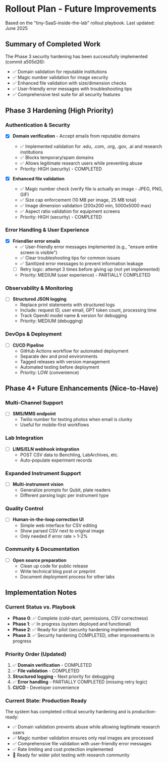 # Rollout Plan - Future Improvements

Based on the "tiny-SaaS-inside-the-lab" rollout playbook. Last updated: June 2025

## Summary of Completed Work
The Phase 3 security hardening has been successfully implemented (commit a505d26):
- ✅ Domain validation for reputable institutions
- ✅ Magic number validation for image security  
- ✅ Enhanced file validation with size/dimension checks
- ✅ User-friendly error messages with troubleshooting tips
- ✅ Comprehensive test suite for all security features

## Phase 3 Hardening (High Priority)

### Authentication & Security
- [x] **Domain verification** - Accept emails from reputable domains
  - ✅ Implemented validation for .edu, .com, .org, .gov, .ai and research institutions
  - ✅ Blocks temporary/spam domains
  - ✅ Allows legitimate research users while preventing abuse
  - Priority: HIGH (security) - COMPLETED

- [x] **Enhanced file validation** 
  - ✅ Magic number check (verify file is actually an image - JPEG, PNG, GIF)
  - ✅ Size cap enforcement (10 MB per image, 25 MB total)
  - ✅ Image dimension validation (200x200 min, 5000x5000 max)
  - ✅ Aspect ratio validation for equipment screens
  - Priority: HIGH (security) - COMPLETED

### Error Handling & User Experience
- [x] **Friendlier error emails**
  - ✅ User-friendly error messages implemented (e.g., "ensure entire screen is visible")
  - ✅ Clear troubleshooting tips for common issues
  - ✅ Sanitized error messages to prevent information leakage
  - [ ] Retry logic: attempt 3 times before giving up (not yet implemented)
  - Priority: MEDIUM (user experience) - PARTIALLY COMPLETED

### Observability & Monitoring
- [ ] **Structured JSON logging**
  - Replace print statements with structured logs
  - Include: request ID, user email, GPT token count, processing time
  - Track OpenAI model name & version for debugging
  - Priority: MEDIUM (debugging)

### DevOps & Deployment
- [ ] **CI/CD Pipeline**
  - GitHub Actions workflow for automated deployment
  - Separate dev and prod environments
  - Tagged releases with version management
  - Automated testing before deployment
  - Priority: LOW (convenience)

## Phase 4+ Future Enhancements (Nice-to-Have)

### Multi-Channel Support
- [ ] **SMS/MMS endpoint**
  - Twilio number for texting photos when email is clunky
  - Useful for mobile-first workflows

### Lab Integration
- [ ] **LIMS/ELN webhook integration**
  - POST CSV data to Benchling, LabArchives, etc.
  - Auto-populate experiment records

### Expanded Instrument Support
- [ ] **Multi-instrument vision**
  - Generalize prompts for Qubit, plate readers
  - Different parsing logic per instrument type

### Quality Control
- [ ] **Human-in-the-loop correction UI**
  - Simple web interface for CSV editing
  - Show parsed CSV next to original image
  - Only needed if error rate > 1-2%

### Community & Documentation
- [ ] **Open source preparation**
  - Clean up code for public release
  - Write technical blog post or preprint
  - Document deployment process for other labs

## Implementation Notes

### Current Status vs. Playbook
- **Phase 0**: ✅ Complete (cold-start, permissions, CSV correctness)
- **Phase 1**: ✅ In progress (system deployed and functional)
- **Phase 2**: ✅ Ready for pilot (security hardening implemented)
- **Phase 3**: ✅ Security hardening COMPLETED, other improvements in progress

### Priority Order (Updated)
1. ✅ **Domain verification** - COMPLETED
2. ✅ **File validation** - COMPLETED
3. **Structured logging** - Next priority for debugging
4. ✅ **Error handling** - PARTIALLY COMPLETED (missing retry logic)
5. **CI/CD** - Developer convenience

### Current State: Production Ready
The system has completed critical security hardening and is production-ready:
- ✅ Domain validation prevents abuse while allowing legitimate research users
- ✅ Magic number validation ensures only real images are processed
- ✅ Comprehensive file validation with user-friendly error messages
- ✅ Rate limiting and cost protection implemented
- 🚀 Ready for wider pilot testing with research community